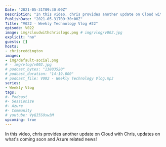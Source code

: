 ```yaml
---
Date: "2021-05-31T09:30:00Z"
Description: "In this video, chris provides another update on Cloud with Chris, updates on what's coming soon and Azure related news!"
PublishDate: "2021-05-31T09:30:00Z"
Title: "V022 - Weekly Technology Vlog #22"
episode: V022
image: img/cloudwithchrislogo.png # img/vlog/v002.jpg
explicit: "no"
guests: []
hosts:
- chrisreddington
images:
- img/default-social.png
# - img/vlog/v002.jpg
# podcast_bytes: "13803520"
# podcast_duration: "14:19.000"
# podcast_file: V002 - Weekly Technology Vlog.mp3
series:
- Weekly Vlog
tags:
#- Podcast
#- Sessionize
#- Azure
#- Community
# youtube: VyQI5SOsw3M
upcoming: true
---
```

In this video, chris provides another update on Cloud with Chris, updates on what's coming soon and Azure related news!